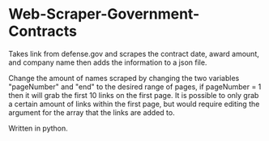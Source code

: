 # Web-Scraper-Government-Contracts
Takes link from defense.gov and scrapes the contract date, award amount, and company name then adds the information to a json file. 

Change the amount of names scraped by changing the two variables "pageNumber" and "end" to the desired range of pages, if pageNumber = 1 
then it will grab the first 10 links on the first page. It is possible to only grab a certain amount of links within the first page, but
would require editing the argument for the array that the links are added to. 

Written in python.

